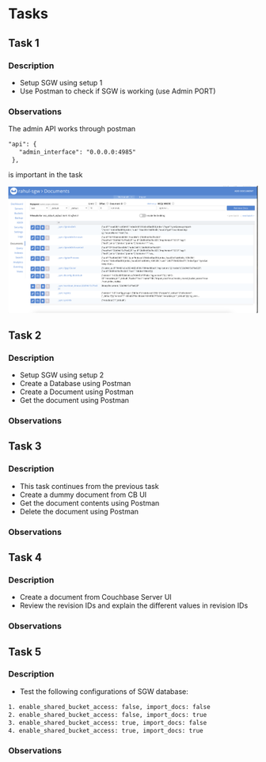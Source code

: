 # Tasks

## Task 1

### Description

- Setup SGW using setup 1
- Use Postman to check if SGW is working (use Admin PORT)

### Observations
The admin API works through postman

 ```
"api": {
    "admin_interface": "0.0.0.0:4985"
  },
  ```
  is important in the task

  ![alt text](image-1.png)


## Task 2

### Description

- Setup SGW using setup 2
- Create a Database using Postman
- Create a Document using Postman
- Get the document using Postman

### Observations

## Task 3

### Description

- This task continues from the previous task
- Create a dummy document from CB UI
- Get the document contents using Postman
- Delete the document using Postman

### Observations

## Task 4

### Description

- Create a document from Couchbase Server UI
- Review the revision IDs and explain the different values in revision IDs

### Observations

## Task 5

### Description

- Test the following configurations of SGW database:

```
1. enable_shared_bucket_access: false, import_docs: false
2. enable_shared_bucket_access: false, import_docs: true
3. enable_shared_bucket_access: true, import_docs: false
4. enable_shared_bucket_access: true, import_docs: true
```

### Observations
